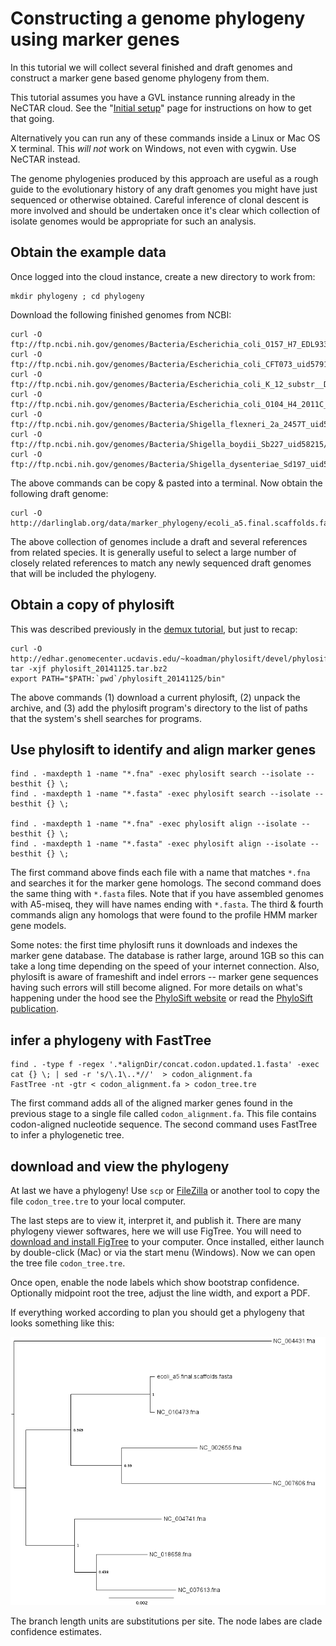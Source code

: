 # Constructing a genome phylogeny using marker genes

In this tutorial we will collect several finished and draft genomes and construct a marker gene based genome phylogeny from them.

This tutorial assumes you have a GVL instance running already in the NeCTAR cloud.
See the "[Initial setup](gvlsetup)" page for instructions on how to get that going.

Alternatively you can run any of these commands inside a Linux or Mac OS X terminal. 
This _will not_ work on Windows, not even with cygwin. Use NeCTAR instead.

The genome phylogenies produced by this approach are useful as a rough guide to the evolutionary history of any draft genomes
you might have just sequenced or otherwise obtained. Careful inference of clonal descent is more involved and should be
undertaken once it's clear which collection of isolate genomes would be appropriate for such an analysis.

## Obtain the example data

Once logged into the cloud instance, create a new directory to work from:

    mkdir phylogeny ; cd phylogeny

Download the following finished genomes from NCBI:

    curl -O ftp://ftp.ncbi.nih.gov/genomes/Bacteria/Escherichia_coli_O157_H7_EDL933_uid57831/NC_002655.fna
    curl -O ftp://ftp.ncbi.nih.gov/genomes/Bacteria/Escherichia_coli_CFT073_uid57915/NC_004431.fna
    curl -O ftp://ftp.ncbi.nih.gov/genomes/Bacteria/Escherichia_coli_K_12_substr__DH10B_uid58979/NC_010473.fna
    curl -O ftp://ftp.ncbi.nih.gov/genomes/Bacteria/Escherichia_coli_O104_H4_2011C_3493_uid176127/NC_018658.fna
    curl -O ftp://ftp.ncbi.nih.gov/genomes/Bacteria/Shigella_flexneri_2a_2457T_uid57991/NC_004741.fna
    curl -O ftp://ftp.ncbi.nih.gov/genomes/Bacteria/Shigella_boydii_Sb227_uid58215/NC_007613.fna
    curl -O ftp://ftp.ncbi.nih.gov/genomes/Bacteria/Shigella_dysenteriae_Sd197_uid58213/NC_007606.fna
    

The above commands can be copy & pasted into a terminal.
Now obtain the following draft genome:

    curl -O http://darlinglab.org/data/marker_phylogeny/ecoli_a5.final.scaffolds.fasta
    

The above collection of genomes include a draft and several references from related species. 
It is generally useful to select a large number of closely related references to match any newly sequenced draft genomes that will be included the phylogeny.

## Obtain a copy of phylosift

This was described previously in the [demux tutorial](demuxing), but just to recap:

    curl -O http://edhar.genomecenter.ucdavis.edu/~koadman/phylosift/devel/phylosift_20141125.tar.bz2
    tar -xjf phylosift_20141125.tar.bz2
    export PATH="$PATH:`pwd`/phylosift_20141125/bin"
    

The above commands (1) download a current phylosift, (2) unpack the archive, and (3) add the phylosift program's directory to the list of paths that the system's shell searches for programs.

## Use phylosift to identify and align marker genes

    find . -maxdepth 1 -name "*.fna" -exec phylosift search --isolate --besthit {} \;
    find . -maxdepth 1 -name "*.fasta" -exec phylosift search --isolate --besthit {} \;

    find . -maxdepth 1 -name "*.fna" -exec phylosift align --isolate --besthit {} \;
    find . -maxdepth 1 -name "*.fasta" -exec phylosift align --isolate --besthit {} \;
    

The first command above finds each file with a name that matches `*.fna` and searches it for the marker gene homologs.
The second command does the same thing with `*.fasta` files. Note that if you have assembled genomes with A5-miseq, they will have names ending with `*.fasta`.
The third & fourth commands align any homologs that were found to the profile HMM marker gene models.

Some notes: the first time phylosift runs it downloads and indexes the marker gene database. The database is rather large, around 1GB so this can take a long time depending on the speed of your internet connection. Also, phylosift is aware of frameshift and indel errors -- marker gene sequences having such errors will still become aligned.
For more details on what's happening under the hood see the [PhyloSift website](http://phylosift.wordpress.org) or read the [PhyloSift publication](https://peerj.com/articles/243/).

## infer a phylogeny with FastTree

    find . -type f -regex '.*alignDir/concat.codon.updated.1.fasta' -exec cat {} \; | sed -r 's/\.1\..*//'  > codon_alignment.fa
    FastTree -nt -gtr < codon_alignment.fa > codon_tree.tre
    

The first command adds all of the aligned marker genes found in the previous stage to a single file called `codon_alignment.fa`.
This file contains codon-aligned nucleotide sequence. The second command uses FastTree to infer a phylogenetic tree.

## download and view the phylogeny

At last we have a phylogeny! 
Use `scp` or [FileZilla](https://filezilla-project.org/download.php?type=client) or another tool to copy the file `codon_tree.tre` to your local computer.

The last steps are to view it, interpret it, and publish it. There are many phylogeny viewer softwares, here we will use FigTree. You will need to [download and install FigTree](http://tree.bio.ed.ac.uk/software/figtree/) to your computer. Once installed, either launch by double-click (Mac) or via the start menu (Windows). Now we can open the tree file `codon_tree.tre`.

Once open, enable the node labels which show bootstrap confidence. Optionally midpoint root the tree, adjust the line width, and export a PDF.

If everything worked according to plan you should get a phylogeny that looks something like this:

![A marker gene tree made with phylosift and FastTree](marker_gene_tree.png)

The branch length units are substitutions per site. The node labes are clade confidence estimates.
